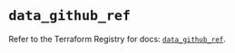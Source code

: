 # `data_github_ref`

Refer to the Terraform Registry for docs: [`data_github_ref`](https://registry.terraform.io/providers/integrations/github/6.2.2/docs/data-sources/ref).
